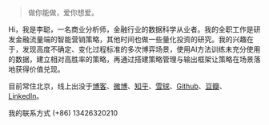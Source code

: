 > 做你能做，爱你想爱。

Hi，我是李聪，一名商业分析师，金融行业的数据科学从业者。我的全职工作是研发金融流量端的智能营销策略，其他时间也做一些量化投资的研究。我的兴趣在于，发现高度不确定、变化过程标准的多次博弈场景，使用AI方法训练未充分使用的数据，建立相对高胜率的策略，再通过搭建策略管理与输出框架让策略在场景落地获得价值兑现。

目前常住北京，线上出没于[博客](http://www.congli.pw)、[微博](https://weibo.com/18910006720)、[知乎](https://www.zhihu.com/people/lierzong)、[雪球](https://xueqiu.com/5290740951)、[Github](https://github.com/con-li)、[豆瓣](https://www.douban.com/people/220903086/doulists/all)、[LinkedIn](https://www.linkedin.com/in/cong-li-a97b3053)。

我的联系方式  (+86) 13426320210